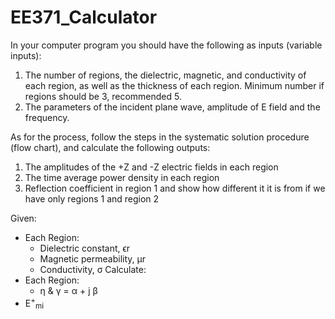# EE371_Calculator

In your computer program you should have the following as inputs (variable inputs):
1. The number of regions, the dielectric, magnetic, and conductivity of each region, as well as
the thickness of each region. Minimum number if regions should be 3, recommended 5.
2. The parameters of the incident plane wave, amplitude of E field and the frequency.


As for the process, follow the steps in the systematic solution procedure (flow chart), and
calculate the following outputs:
1. The amplitudes of the +Z and -Z electric fields in each region
2. The time average power density in each region
3. Reflection coefficient in region 1 and show how different it it is from if we have only regions
1 and region 2


Given:
  * Each Region:
    * Dielectric constant, ϵr
    * Magnetic permeability, μr
    * Conductivity, σ
Calculate:
  * Each Region:
    * &eta; & &gamma; = &alpha; + j &beta;
  * E<sup>+</sup><sub>mi</sub>

